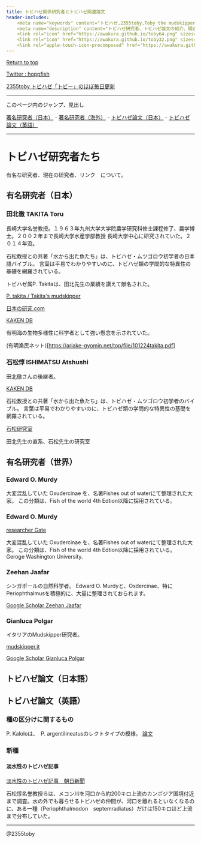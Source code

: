 ```yaml
---
title: トビハゼ関係研究者とトビハゼ関連論文
header-includes:
	<meta name="keywords" content="トビハゼ,2355toby,Toby the mudskipper,P Modestus,Papers,Researchers" />
	<meta name="description" content="トビハゼ研究者、トビハゼ論文の紹介、関連リンクなど" />
	<link rel="icon" href="https://awakura.github.io/toby64.png" sizes="64x64" type="image/png" /> 
	<link rel="icon" href="https://awakura.github.io/toby32.png" sizes="32x32" type="image/png" />  
	<link rel="apple-touch-icon-precomposed" href="https://awakura.github.io/toby150.png" />
---
```


[Return to top](https://awakura.github.io/)

[Twitter : hoppfish](https://x.com/homemaku)

[2355toby トビハゼ「トビー」のほぼ毎日更新](https://www.youtube.com/channel/UCFq06QurrYT58m7wzqy1MZQ)

---
このページ内のジャンプ、見出し

<a href="#nobleJP">著名研究者（日本）</a> - 
<a href="#nobleGl">著名研究者（海外）</a> - 
<a href="#paperJP">トビハゼ論文（日本）</a> - 
<a href="#paperGl">トビハゼ論文（英語）</a> <br>

---

# トビハゼ研究者たち

有名な研究者、現在の研究者、リンク　について。

<h2 id="nobleJP"> 有名研究者（日本）</h2>

### 田北徹 TAKITA Toru

長崎大学名誉教授。１９６３年九州大学大学院農学研究科修士課程修了、農学博士。２００２年まで長崎大学水産学部教授
長崎大学中心に研究されていた。２０１４年没。

石松教授との共著「水から出た魚たち」は、トビハゼ・ムツゴロウ初学者の日本語バイブル。
言葉は平易でわかりやすいのに、トビハゼ類の学問的な特異性の基礎を網羅されている。

トビハゼ属P. Takitaは、田北先生の業績を讃えて献名された。

[P. takita / Takita's mudskipper](https://eol.org/pages/46576705)

[日本の研究.com](https://research-er.jp/researchers/view/110175)

[KAKEN DB](https://nrid.nii.ac.jp/ja/nrid/1000030039721/)

有明海の生物多様性に科学者として強い懸念を示されていた。

(有明漁民ネット)[https://ariake-gyomin.net/top/file/101224takita.pdf]

### 石松惇 ISHIMATSU Atshushi

田北徹さんの後継者。

[KAKEN DB](https://nrid.nii.ac.jp/ja/nrid/1000000184565/)

石松教授との共著「水から出た魚たち」は、トビハゼ・ムツゴロウ初学者のバイブル。
言葉は平易でわかりやすいのに、トビハゼ類の学問的な特異性の基礎を網羅されている。

[石松研究室](https://mmurata0224.wixsite.com/ishimatsu)

田北先生の直系、石松先生の研究室


<h2 id="nobleGl"> 有名研究者（世界）</h2>

### Edward O. Murdy

大変混乱していた Oxudercinae を、名著Fishes out of waterにて整理された大家。
この分類は、Fish of the world 4th Edtion以降に採用されている。

### Edward O. Murdy

[researcher Gate](https://www.researchgate.net/profile/Edward-Murdy)

大変混乱していた Oxudercinae を、名著Fishes out of waterにて整理された大家。
この分類は、Fish of the world 4th Edtion以降に採用されている。
Geroge Washington University.

### Zeehan Jaafar

シンガポールの自然科学者。
Edward O. Murdyと、Oxdercinae、特にPeriophthalmusを積極的に、大量に整理されておられます。

[Google Scholar Zeehan Jaafar](https://scholar.google.co.jp/citations?user=rP3KMpAAAAAJ&hl=ja)

### Gianluca Polgar

イタリアのMudskipper研究者。

[mudskipper.it](http://www.mudskipper.it/Intro.html)

[Google Scholar Gianluca Polgar](https://scholar.google.com/citations?user=fIMIuSIAAAAJ&hl=ja)



<h2 id="paperJP"> トビハゼ論文（日本語）</h2>

<h2 id="paperGl"> トビハゼ論文（英語）</h2>

### 種の区分けに関するもの

P. Kaloloは、　P. argentilineatusのレクトタイプの模様。
[論文](https://www.researchgate.net/figure/Results-of-the-ML-analyses-of-the-different-P-argentilineatus-and-P-kalolo-clades-using_fig2_260042765)

### 新種

#### 淡水性のトビハゼ記事　

[淡水性のトビハゼ記事　朝日新聞](https://www.asahi.com/articles/ASN562STYN55ULBJ00S.html)

石松惇名誉教授らは、メコン川を河口から約200キロ上流のカンボジア国境付近まで調査。水の外でも暮らせるトビハゼの仲間が、河口を離れるといなくなるのに、ある一種（Periophthalmodon　septemradiatus）だけは150キロほど上流まで分布していた。

---

@2355toby


